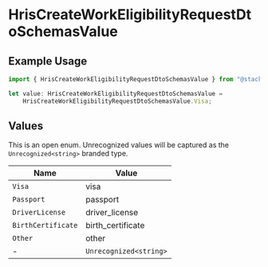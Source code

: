 # HrisCreateWorkEligibilityRequestDtoSchemasValue

## Example Usage

```typescript
import { HrisCreateWorkEligibilityRequestDtoSchemasValue } from "@stackone/stackone-client-ts/sdk/models/shared";

let value: HrisCreateWorkEligibilityRequestDtoSchemasValue =
    HrisCreateWorkEligibilityRequestDtoSchemasValue.Visa;
```

## Values

This is an open enum. Unrecognized values will be captured as the `Unrecognized<string>` branded type.

| Name                   | Value                  |
| ---------------------- | ---------------------- |
| `Visa`                 | visa                   |
| `Passport`             | passport               |
| `DriverLicense`        | driver_license         |
| `BirthCertificate`     | birth_certificate      |
| `Other`                | other                  |
| -                      | `Unrecognized<string>` |